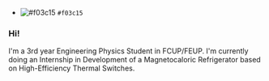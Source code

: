 - ![#f03c15](https://via.placeholder.com/15/f03c15/000000?text=+) `#f03c15`
### Hi!
I'm a 3rd year Engineering Physics Student in FCUP/FEUP.
I'm currently doing an Internship in Development of a Magnetocaloric Refrigerator based on High-Efficiency Thermal Switches.
